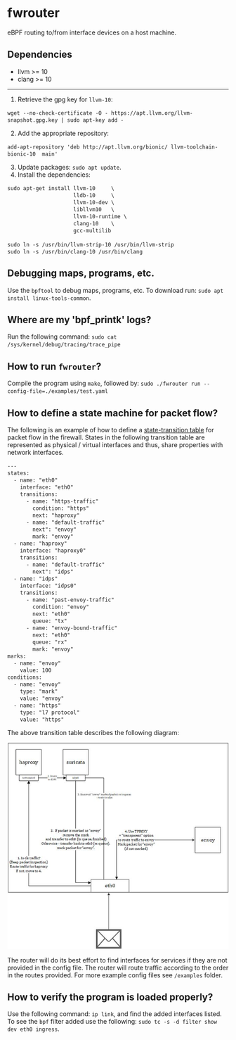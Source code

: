 # fwrouter
eBPF routing to/from interface devices on a host machine.

## Dependencies
- llvm >= 10
- clang >= 10
---
1. Retrieve the gpg key for `llvm-10`:
```
wget --no-check-certificate -O - https://apt.llvm.org/llvm-snapshot.gpg.key | sudo apt-key add -
```

2. Add the appropriate repository:
```
add-apt-repository 'deb http://apt.llvm.org/bionic/ llvm-toolchain-bionic-10  main'
```
3. Update packages: `sudo apt update`.
4. Install the dependencies: 
```
sudo apt-get install llvm-10     \
                     lldb-10     \
                     llvm-10-dev \
                     libllvm10   \
                     llvm-10-runtime \
                     clang-10    \
                     gcc-multilib

sudo ln -s /usr/bin/llvm-strip-10 /usr/bin/llvm-strip
sudo ln -s /usr/bin/clang-10 /usr/bin/clang
```

## Debugging maps, programs, etc.
Use the `bpftool` to debug maps, programs, etc.
To download run: `sudo apt install linux-tools-common`.

## Where are my 'bpf_printk' logs?
Run the following command: `sudo cat /sys/kernel/debug/tracing/trace_pipe`

## How to run `fwrouter`?
Compile the program using `make`, followed by: `sudo ./fwrouter run --config-file=./examples/test.yaml`

## How to define a state machine for packet flow?
The following is an example of how to define a [state-transition table](https://en.wikipedia.org/wiki/State-transition_table) for packet flow in the firewall. States in the following transition table are represented as physical / virtual interfaces and thus, 
share properties with network interfaces.
```
---
states:
  - name: "eth0"
    interface: "eth0"
    transitions:
      - name: "https-traffic"
        condition: "https"
        next: "haproxy"
      - name: "default-traffic"
        next": "envoy"
        mark: "envoy"
  - name: "haproxy"
    interface: "haproxy0"
    transitions:
      - name: "default-traffic"
        next": "idps"
  - name: "idps"
    interface: "idps0"
    transitions:
      - name: "past-envoy-traffic"
        condition: "envoy"
        next: "eth0"
        queue: "tx"
      - name: "envoy-bound-traffic"
        next: "eth0"
        queue: "rx"
        mark: "envoy"
marks:
  - name: "envoy"
    value: 100
conditions:
  - name: "envoy"
    type: "mark"
    value: "envoy"
  - name: "https"
    type: "l7 protocol"
    value: "https"
```

The above transition table describes the following diagram: 

![packet-flow](/docs/dpv2doodle.jpg)

The router will do its best effort to find interfaces for services if they are not provided in the config file.
The router will route traffic according to the order in the routes provided.
For more example config files see `/examples` folder.

## How to verify the program is loaded properly?
Use the following command: `ip link`, and find the added interfaces listed.
To see the `bpf` filter added use the following: `sudo tc -s -d filter show dev eth0 ingress`.